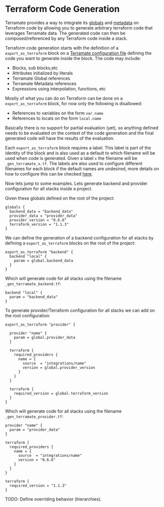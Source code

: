 # Terraform Code Generation

Terramate provides a way to integrate its [globals](globals.md) and
[metadata](metadata.md) on Terraform code by allowing you to generate
arbitrary terraform code that leverages Terramate data.
The generated code can then be composed/referenced by any Terraform code
inside a stack.

Terraform code generation starts with the definition of a `export_as_terraform`
block on a [Terramate configuration file](config.md) defining the code you
want to generate inside the block. The code may include:

* Blocks, sub blocks,etc 
* Attributes initialized by literals
* Terramate Global references
* Terramate Metadata references
* Expressions using interpolation, functions, etc

Mostly of what you can do on Terraform can be done on a `export_as_terraform`
block, for now only the following is disallowed:

* References to variables on the form `var.name`
* References to locals on the form `local.name`

Basically there is no support for partial evaluation (yet), so anything defined
needs to be evaluated on the context of the code generation and the final generated
code will have the results of the evaluation.

Each `export_as_terraform` block requires a label. This label is part of the identity
of the block and is also used as a default to which filename will be used when
code is generated. Given a label `x` the filename will be `_gen_terramate_x.tf`. The labels are
also used to configure different filenames for each block if the default names are
undesired, more details on how to configure this can be checked [here](todo-docs-for-config).

Now lets jump to some examples. Lets generate backend and provider configuration
for all stacks inside a project.

Given these globals defined on the root of the project:

```hcl
globals {
  backend_data = "backend_data"
  provider_data = "provider_data"
  provider_version = "0.6.6"
  terraform_version = "1.1.3"
}
```

We can define the generation of a backend configuration for all
stacks by defining a `export_as_terraform` blocks on the root
of the project:

```hcl
export_as_terraform "backend" {
  backend "local" {
    param = global.backend_data
  }
}
```

Which will generate code for all stacks using the filename `_gen_terramate_backend.tf`:

```hcl
backend "local" {
  param = "backend_data"
}
```

To generate provider/Terraform configuration for all stacks we can add
on the root configuration:

```hcl
export_as_terraform "provider" {

  provider "name" {
    param = global.provider_data
  }

  terraform {
    required_providers {
      name = {
        source  = "integrations/name"
        version = global.provider_version
      }
    }
  }

  terraform {
    required_version = global.terraform_version
  }
}
```

Which will generate code for all stacks using the filename `_gen_terramate_provider.tf`:

```hcl
provider "name" {
  param = "provider_data"
}

terraform {
  required_providers {
    name = {
      source  = "integrations/name"
      version = "0.6.6"
    }
  }
}

terraform {
  required_version = "1.1.3"
}
```

TODO: Define overriding behavior (hierarchies).
